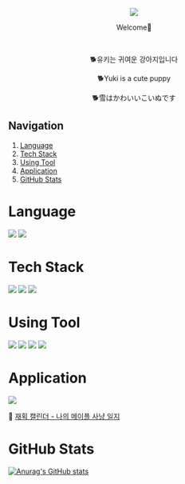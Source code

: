 <p align='center'>
  <a href="https://github.com/parksy0109">
    <img src="https://capsule-render.vercel.app/api?type=transparent&fontColor=6940DD&text=🕹️ParkMaro's%20Github🕹️&animation=fadeIn"/>
  </a>
</p>
<p align='center'>Welcome👋</p>
<br>
<p align='center'>🐕유키는 귀여운 강아지입니다</p>
<p align='center'>🐕Yuki is a cute puppy</p>
<p align='center'>🐕雪はかわいいこいぬです</p>

## Navigation
1. [Language](#Language)
2. [Tech Stack](#Tech-Stack)
3. [Using Tool](#Using-Tool)
4. [Application](#Application)
5. [GitHub Stats](#GitHub-Stats)

Language
======================
<img src="https://img.shields.io/badge/Kotlin-7F52FF?style=flat-square&logo=Kotlin&logoColor=white"/> <img src="https://img.shields.io/badge/Java-557595?style=flat-square&logo=Java&logoColor=white"/>

Tech Stack
======================
<img src="https://img.shields.io/badge/SpringBoot-6DB33F?style=flat-square&logo=SpringBoot&logoColor=white"/> <img src="https://img.shields.io/badge/MySql-4479A1?style=flat-square&logo=MySql&logoColor=white"/> <img src="https://img.shields.io/badge/Android-3DDC84?style=flat-square&logo=Android&logoColor=white"/>

Using Tool
======================
<img src="https://img.shields.io/badge/IntelliJIDEA-000000?style=flat-square&logo=IntelliJIDEA&logoColor=white"/> <img src="https://img.shields.io/badge/AndroidStudio-3DDC84?style=flat-square&logo=AndroidStudio&logoColor=white"/> <img src="https://img.shields.io/badge/Git-F05032?style=flat-square&logo=Git&logoColor=white"/> <img src="https://img.shields.io/badge/GitHub-181717?style=flat-square&logo=GitHub&logoColor=white"/>

Application
======================
<img src="https://img.shields.io/static/v1?label=GooglePlay&message=ParkMaro&color=blueviolet&style=plastic&logo=googleplay"/>

📅 [재획 캘린더 - 나의 메이플 사냥 일지](https://play.google.com/store/apps/details?id=pp.sy.psyapplication)

GitHub Stats
======================
[![Anurag's GitHub stats](https://github-readme-stats.vercel.app/api?username=parksy0109)](https://github.com/깃허브아이디/github-readme-stats)
